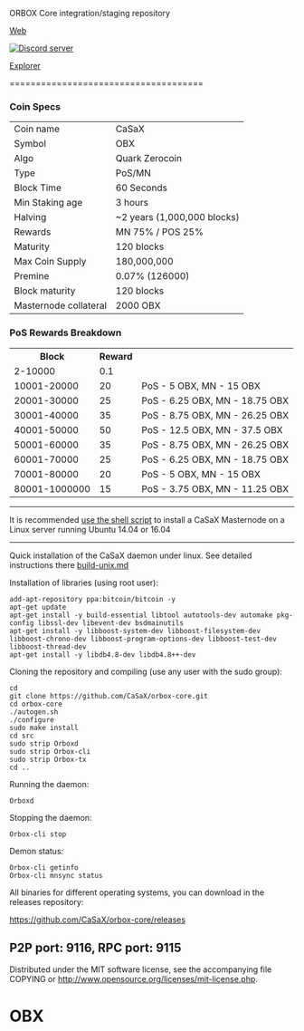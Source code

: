 ORBOX Core integration/staging repository

[Web](https://orbox.cc)

<a href="https://discord.gg/9rS5Rpu"><img src="https://discordapp.com/api/guilds/489548449704968193/embed.png" alt="Discord server" /></a>

[Explorer](http://explorer.orbox.cc)

=====================================

### Coin Specs
<table>
<tr><td>Coin name</td><td>CaSaX</td></tr>
<tr><td>Symbol</td><td>OBX</td></tr>
<tr><td>Algo</td><td>Quark Zerocoin</td></tr>
<tr><td>Type</td><td>PoS/MN</td></tr>
<tr><td>Block Time</td><td>60 Seconds</td></tr>
<tr><td>Min Staking age</td><td>3 hours</td></tr>
<tr><td>Halving</td><td>~2 years (1,000,000 blocks)</td></tr>
<tr><td>Rewards</td><td>MN 75% / POS 25%</td></tr>
<tr><td>Maturity</td><td>120 blocks</td></tr>
<tr><td>Max Coin Supply</td><td>180,000,000</td></tr>
<tr><td>Premine</td><td>0.07% (126000)</td></tr>
<tr><td>Block maturity</td><td>120 blocks</td></tr>
<tr><td>Masternode collateral</td><td>2000 OBX</td></tr>
</table>

### PoS Rewards Breakdown

<table>
<th>Block</th><th>Reward</th><th></th>
<tr><td>2-10000</td><td>0.1</td><td></td></tr>
<tr><td>10001-20000</td><td>20</td><td>PoS - 5 OBX, MN - 15 OBX</td></tr>
<tr><td>20001-30000</td><td>25</td><td>PoS - 6.25 OBX, MN - 18.75 OBX</td></tr>
<tr><td>30001-40000</td><td>35</td><td>PoS - 8.75 OBX, MN - 26.25 OBX</td></tr>
<tr><td>40001-50000</td><td>50</td><td>PoS - 12.5 OBX, MN - 37.5 OBX</td></tr>
<tr><td>50001-60000</td><td>35</td><td>PoS - 8.75 OBX, MN - 26.25 OBX</td></tr>
<tr><td>60001-70000</td><td>25</td><td>PoS - 6.25 OBX, MN - 18.75 OBX</td></tr>
<tr><td>70001-80000</td><td>20</td><td>PoS - 5 OBX, MN - 15 OBX</td></tr>
<tr><td>80001-1000000</td><td>15</td><td>PoS - 3.75 OBX, MN - 11.25 OBX</td></tr>
</table>


***

It is recommended [use the shell script](https://github.com/CaSaX/mn-install) to install a CaSaX Masternode on a Linux server running Ubuntu 14.04 or 16.04

***

Quick installation of the CaSaX daemon under linux. See detailed instructions there [build-unix.md](build-unix.md)

Installation of libraries (using root user):

    add-apt-repository ppa:bitcoin/bitcoin -y
    apt-get update
    apt-get install -y build-essential libtool autotools-dev automake pkg-config libssl-dev libevent-dev bsdmainutils
    apt-get install -y libboost-system-dev libboost-filesystem-dev libboost-chrono-dev libboost-program-options-dev libboost-test-dev libboost-thread-dev
    apt-get install -y libdb4.8-dev libdb4.8++-dev

Cloning the repository and compiling (use any user with the sudo group):

    cd
    git clone https://github.com/CaSaX/orbox-core.git
    cd orbox-core
    ./autogen.sh
    ./configure
    sudo make install
    cd src
    sudo strip Orboxd
    sudo strip Orbox-cli
    sudo strip Orbox-tx
    cd ..

Running the daemon:

    Orboxd 

Stopping the daemon:

    Orbox-cli stop

Demon status:

    Orbox-cli getinfo
    Orbox-cli mnsync status

All binaries for different operating systems, you can download in the releases repository:

https://github.com/CaSaX/orbox-core/releases

P2P port: 9116, RPC port: 9115
-
Distributed under the MIT software license, see the accompanying file COPYING or http://www.opensource.org/licenses/mit-license.php.
# OBX
